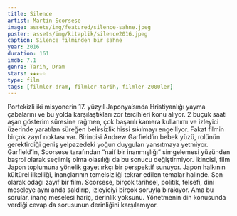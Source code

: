```yaml
---
title: Silence
artist: Martin Scorsese
image: assets/img/featured/silence-sahne.jpeg
poster: assets/img/kitaplik/silence2016.jpeg
caption: Silence filminden bir sahne
year: 2016
duration: 161
imdb: 7.1
genre: Tarih, Dram
stars: ★★★☆☆
type: film
tags: [filmler-dram, filmler-tarih, filmler-2000ler]
--- 
```


Portekizli iki misyonerin 17. yüzyıl Japonya’sında Hristiyanlığı yayma çabalarını ve bu yolda karşılaştıkları zor tercihleri konu alıyor. 2 buçuk saati aşan gösterim süresine rağmen, çok başarılı kamera kullanımı ve izleyici üzerinde yaratılan süreğen belirsizlik hissi sıkılmayı engelliyor. Fakat filmin birçok zayıf noktası var. Birincisi Andrew Garfield’in bebek yüzü, rolünün gerektirdiği geniş yelpazedeki yoğun duyguları yansıtmaya yetmiyor. Garfield’in, Scorsese tarafından “naif bir inanmışlığı” simgelemesi yüzünden başrol olarak seçilmiş olma olasılığı da bu sonucu değiştirmiyor. İkincisi, film Japon toplumuna yönelik gayet ırkçı bir perspektif sunuyor. Japon halkının kültürel ilkelliği, inançlarının temelsizliği tekrar edilen temalar halinde. Son olarak odağı zayıf bir film. Scorsese, birçok tarihsel, politik, felsefi, dini meseleye aynı anda saldırıp, izleyiciyi birçok soruyla bırakıyor. Ama bu sorular, inanç meselesi hariç, derinlik yoksunu. Yönetmenin din konusunda verdiği cevap da sorusunun derinliğini karşılamıyor. 